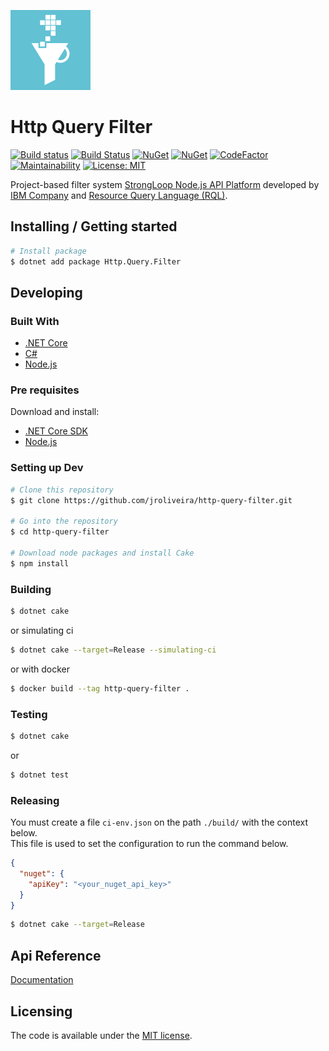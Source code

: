 ![Http Query Filter - Logo][logo]

# Http Query Filter

[![Build status](https://ci.appveyor.com/api/projects/status/id8it23ojpmcwlbb?svg=true)](https://ci.appveyor.com/project/junioro/http-query-filter)
[![Build Status](https://travis-ci.org/jroliveira/http-query-filter.svg?branch=master)](https://travis-ci.org/jroliveira/http-query-filter)
[![NuGet](https://img.shields.io/nuget/v/Http.Query.Filter.svg)](https://www.nuget.org/packages/Http.Query.Filter/)
[![NuGet](https://img.shields.io/nuget/dt/Http.Query.Filter.svg)](https://www.nuget.org/packages/Http.Query.Filter/)
[![CodeFactor](https://www.codefactor.io/repository/github/jroliveira/http-query-filter/badge)](https://www.codefactor.io/repository/github/jroliveira/http-query-filter)
[![Maintainability](https://api.codeclimate.com/v1/badges/62b3f82f9fc66560bbd7/maintainability)](https://codeclimate.com/github/jroliveira/http-query-filter/maintainability)
[![License: MIT](http://img.shields.io/badge/license-MIT-blue.svg)](LICENSE.txt)

Project-based filter system [StrongLoop Node.js API Platform][strongloop] developed by [IBM Company][ibm] and [Resource Query Language (RQL)](rql).

## Installing / Getting started

``` bash
# Install package
$ dotnet add package Http.Query.Filter
```

## Developing

### Built With

 - [.NET Core](https://docs.microsoft.com/en-us/dotnet/core/)
 - [C#](https://docs.microsoft.com/en-us/dotnet/csharp/)
 - [Node.js](https://nodejs.org/en/)

### Pre requisites

Download and install:

 - [.NET Core SDK](https://www.microsoft.com/net/download)
 - [Node.js](https://nodejs.org/en/download/)

### Setting up Dev

``` bash
# Clone this repository
$ git clone https://github.com/jroliveira/http-query-filter.git

# Go into the repository
$ cd http-query-filter

# Download node packages and install Cake
$ npm install
```

### Building

``` bash
$ dotnet cake
```

or simulating ci 

``` bash
$ dotnet cake --target=Release --simulating-ci
```

or with docker

``` bash
$ docker build --tag http-query-filter .
```

### Testing

``` bash
$ dotnet cake
```

or

``` bash
$ dotnet test
```

### Releasing

You must create a file `ci-env.json` on the path `./build/` with the context below.  
This file is used to set the configuration to run the command below.

``` json
{
  "nuget": {
    "apiKey": "<your_nuget_api_key>"
  }
}
```

``` bash
$ dotnet cake --target=Release
```

## Api Reference

[Documentation](docs/README.md)

## Licensing

The code is available under the [MIT license](LICENSE.txt).

[strongloop]: https://strongloop.com/
[ibm]: http://www.ibm.com/
[logo]: docs/logo.png "Http Query Filter - Logo"
[rql]: https://github.com/persvr/rql
